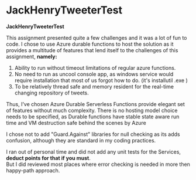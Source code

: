 # JackHenryTweeterTest
**JackHenryTweeterTest**

This assignment presented quite a few challenges and it was a lot of fun to code.
I chose to use Azure durable functions to host the solution as it provides a multitude of features that lend itself to the challenges of this assignment, 
**namely:**
1.	Ability to run without timeout limitations of regular azure functions. 
2.	No need to run as uncool console app,  as windows service would require installation that most of us forgot how to do. (it's installutil <yourexecutable>.exe )
3.	To be relatively thread safe and memory resident for the real-time changing repository of tweets.

Thus, I’ve chosen Azure Durable Serverless Functions provide elegant set of features without much complexity.  There is no hosting model choice needs to be specified, as Durable functions have stable state aware run time and VM destruction safe behind the scenes by Azure 

  I chose not to add "Guard.Against" libraries for null checking as its adds confusion, although they are standard in my coding practices. 

  I ran out of personal time and did not add any unit tests for the Services, **deduct points for that if you must**.  
But I did reviewed most places where error checking is needed in more then happy-path approach.
